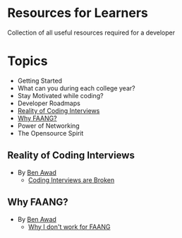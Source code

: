 # Resources for Learners
Collection of all useful resources required for a developer

# Topics
- Getting Started
- What can you during each college year?
- Stay Motivated while coding?
- Developer Roadmaps
- [Reality of Coding Interviews](#reality-of-interviews)
- [Why FAANG?](#why-faang)
- Power of Networking
- The Opensource Spirit


## Reality of Coding Interviews

- By [Ben Awad](https://www.youtube.com/channel/UC-8QAzbLcRglXeN_MY9blyw)
  - [Coding Interviews are Broken](https://www.youtube.com/watch?v=bx3--22D4E4)

## Why FAANG?

- By [Ben Awad](https://www.youtube.com/channel/UC-8QAzbLcRglXeN_MY9blyw)
  - [Why I don't work for FAANG](https://www.youtube.com/watch?v=fhr3yxYf-P0)
